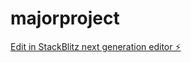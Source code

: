 # majorproject

[Edit in StackBlitz next generation editor ⚡️](https://stackblitz.com/~/github.com/sharvaninalla1/majorproject)